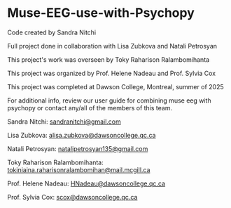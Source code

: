 # Muse-EEG-use-with-Psychopy

Code created by Sandra Nitchi

Full project done in collaboration with Lisa Zubkova and Natali Petrosyan

This project's work was overseen by Toky Raharison Ralambomihanta

This project was organized by Prof. Helene Nadeau and Prof. Sylvia Cox

This project was completed at Dawson College, Montreal, summer of 2025


For additional info, review our user guide for combining muse eeg with psychopy or contact any/all of the members of this team.

Sandra Nitchi: sandranitchi@gmail.com

Lisa Zubkova: alisa.zubkova@dawsoncollege.qc.ca

Natali Petrosyan: natalipetrosyan135@gmail.com

Toky Raharison Ralambomihanta: tokiniaina.raharisonralambomihan@mail.mcgill.ca

Prof. Helene Nadeau: HNadeau@dawsoncollege.qc.ca

Prof. Sylvia Cox: scox@dawsoncollege.qc.ca

